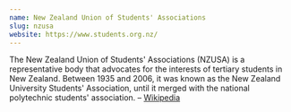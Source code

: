 ```yaml
---
name: New Zealand Union of Students' Associations
slug: nzusa
website: https://www.students.org.nz/
---
```


The New Zealand Union of Students' Associations (NZUSA) is a representative body that advocates for the interests of tertiary students in New Zealand. Between 1935 and 2006, it was known as the New Zealand University Students' Association, until it merged with the national polytechnic students' association. – [Wikipedia](https://en.wikipedia.org/wiki/New_Zealand_Union_of_Students%27_Associations)